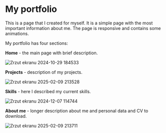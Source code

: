 # My portfolio

This is a page that I created for myself. It is a simple page with the most important information about me. The page is responsive and contains some animations.

My portfolio has four sections:

**Home** - the main page with brief description.


![Zrzut ekranu 2024-10-29 184533](https://github.com/user-attachments/assets/be03074a-ee2e-4e6a-a0b9-04239d2949f9)


**Projects** - description of my projects.


![Zrzut ekranu 2025-02-09 213528](https://github.com/user-attachments/assets/25f74c7f-796a-40fe-aaaf-28ec3d5fddce)



**Skills** - here I described my current skills.


![Zrzut ekranu 2024-12-07 114744](https://github.com/user-attachments/assets/ddabdb24-6059-442e-9676-95bb3dcb7321)



**About me** - longer description about me and personal data and CV to download.


![Zrzut ekranu 2025-02-09 213711](https://github.com/user-attachments/assets/83e0b1a0-8434-4796-bd40-29e36d107550)
